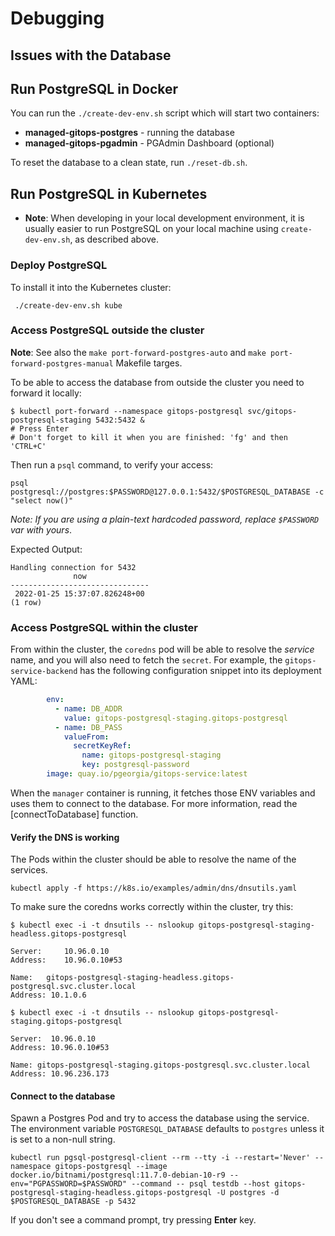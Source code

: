 # Debugging

## Issues with the Database

## Run PostgreSQL in Docker

You can run the `./create-dev-env.sh` script which will start two containers:

* **managed-gitops-postgres** - running the database
* **managed-gitops-pgadmin** - PGAdmin Dashboard (optional)

To reset the database to a clean state, run `./reset-db.sh`.


## Run PostgreSQL in Kubernetes

* **Note**: When developing in your local development environment, it is usually easier to run PostgreSQL on your local machine using `create-dev-env.sh`, as described above.

### Deploy PostgreSQL

To install it into the Kubernetes cluster:

```shell
 ./create-dev-env.sh kube
```

### Access PostgreSQL outside the cluster

**Note**: See also the `make port-forward-postgres-auto` and `make port-forward-postgres-manual` Makefile targes.

To be able to access the database from outside the cluster you need to forward it locally:

```shell
$ kubectl port-forward --namespace gitops-postgresql svc/gitops-postgresql-staging 5432:5432 &
# Press Enter
# Don't forget to kill it when you are finished: 'fg' and then 'CTRL+C'
```

Then run a `psql` command, to verify your access:

```shell
psql postgresql://postgres:$PASSWORD@127.0.0.1:5432/$POSTGRESQL_DATABASE -c "select now()"
```

_Note: If you are using a plain-text hardcoded password, replace `$PASSWORD` var with yours_.

Expected Output:

```shell
Handling connection for 5432
              now
-------------------------------
 2022-01-25 15:37:07.826248+00
(1 row)
```



### Access PostgreSQL within the cluster

From within the cluster, the `coredns` pod will be able to resolve the _service_ name, and you will also need to fetch the `secret`.
For example, the `gitops-service-backend` has the following configuration snippet into its deployment YAML:

```yaml
        env:
          - name: DB_ADDR
            value: gitops-postgresql-staging.gitops-postgresql
          - name: DB_PASS
            valueFrom:
              secretKeyRef:
                name: gitops-postgresql-staging
                key: postgresql-password
        image: quay.io/pgeorgia/gitops-service:latest
```

When the `manager` container is running, it fetches those ENV variables and uses them to connect to the database.
For more information, read the [connectToDatabase] function.

#### Verify the DNS is working

The Pods within the cluster should be able to resolve the name of the services.

```shell
kubectl apply -f https://k8s.io/examples/admin/dns/dnsutils.yaml
```

To make sure the coredns works correctly within the cluster, try this:

```shell
$ kubectl exec -i -t dnsutils -- nslookup gitops-postgresql-staging-headless.gitops-postgresql

Server:		10.96.0.10
Address:	10.96.0.10#53

Name:	gitops-postgresql-staging-headless.gitops-postgresql.svc.cluster.local
Address: 10.1.0.6
```

```shell
$ kubectl exec -i -t dnsutils -- nslookup gitops-postgresql-staging.gitops-postgresql

Server:  10.96.0.10
Address: 10.96.0.10#53

Name: gitops-postgresql-staging.gitops-postgresql.svc.cluster.local
Address: 10.96.236.173
```

#### Connect to the database

Spawn a Postgres Pod and try to access the database using the service. The environment variable `POSTGRESQL_DATABASE` defaults to `postgres` unless it is set to a non-null string. 

```shell
kubectl run pgsql-postgresql-client --rm --tty -i --restart='Never' --namespace gitops-postgresql --image docker.io/bitnami/postgresql:11.7.0-debian-10-r9 --env="PGPASSWORD=$PASSWORD" --command -- psql testdb --host gitops-postgresql-staging-headless.gitops-postgresql -U postgres -d $POSTGRESQL_DATABASE -p 5432
```

If you don't see a command prompt, try pressing **Enter** key.
